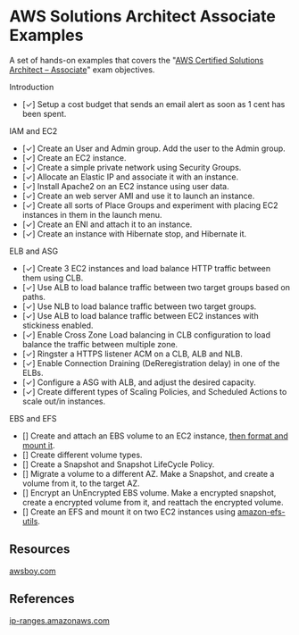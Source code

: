 # AWS Solutions Architect Associate Examples

A set of hands-on examples that covers the "[AWS Certified Solutions Architect – Associate](https://aws.amazon.com/certification/certified-solutions-architect-associate/)" exam objectives.

Introduction

- [✓] Setup a cost budget that sends an email alert as soon as 1 cent has been spent.

IAM and EC2

- [✓] Create an User and Admin group. Add the user to the Admin group.
- [✓] Create an EC2 instance.
- [✓] Create a simple private network using Security Groups.
- [✓] Allocate an Elastic IP and associate it with an instance.
- [✓] Install Apache2 on an EC2 instance using user data.
- [✓] Create an web server AMI and use it to launch an instance.
- [✓] Create all sorts of Place Groups and experiment with placing EC2 instances in them in the launch menu.
- [✓] Create an ENI and attach it to an instance.
- [✓] Create an instance with Hibernate stop, and Hibernate it.

ELB and ASG

- [✓] Create 3 EC2 instances and load balance HTTP traffic between them using CLB.
- [✓] Use ALB to load balance traffic between two target groups based on paths.
- [✓] Use NLB to load balance traffic between two target groups.
- [✓] Use ALB to load balance traffic between EC2 instances with stickiness enabled.
- [✓] Enable Cross Zone Load balancing in CLB configuration to load balance the traffic between multiple zone.
- [✓] Ringster a HTTPS listener ACM on a CLB, ALB and NLB.
- [✓] Enable Connection Draining (DeReregistration delay) in one of the ELBs.
- [✓] Configure a ASG with ALB, and adjust the desired capacity.
- [✓] Create different types of Scaling Policies, and Scheduled Actions to scale out/in instances.

EBS and EFS

- [] Create and attach an EBS volume to an EC2 instance, [then format and mount it](https://docs.aws.amazon.com/AWSEC2/latest/UserGuide/ebs-using-volumes.html).
- [] Create different volume types.
- [] Create a Snapshot and Snapshot LifeCycle Policy.
- [] Migrate a volume to a different AZ. Make a Snapshot, and create a volume from it, to the target AZ.
- [] Encrypt an UnEncrypted EBS volume. Make a encrypted snapshot, create a encrypted volume from it, and reattach the encrypted volume.
- [] Create an EFS and mount it on two EC2 instances using [amazon-efs-utils](https://docs.aws.amazon.com/efs/latest/ug/installing-amazon-efs-utils.html).

## Resources

[awsboy.com](https://www.awsboy.com/)

## References

[ip-ranges.amazonaws.com](https://ip-ranges.amazonaws.com/ip-ranges.json)
